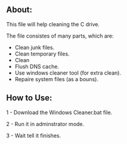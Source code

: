 ## About:
This file will help cleaning the C drive.

The file consistes of many parts, which are:
- Clean junk files.
- Clean temporary files.
- Clean
- Flush DNS cache.
- Use windows cleaner tool (for extra clean).
- Repaire system files (as a bouns).

## How to Use:
1 - Download the Windows Cleaner.bat file.

2 - Run it in adminstrator mode.

3 - Wait tell it finishes.
